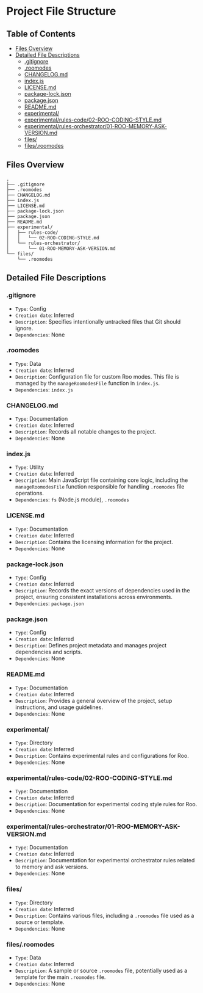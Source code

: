 # Project File Structure

## Table of Contents
- [Files Overview](#files-overview)
- [Detailed File Descriptions](#detailed-file-descriptions)
  - [.gitignore](#gitignore)
  - [.roomodes](#roomodes)
  - [CHANGELOG.md](#changelogmd)
  - [index.js](#indexjs)
  - [LICENSE.md](#licensemd)
  - [package-lock.json](#package-lockjson)
  - [package.json](#packagejson)
  - [README.md](#readmemd)
  - [experimental/](#experimental)
  - [experimental/rules-code/02-ROO-CODING-STYLE.md](#experimentalrules-code02-roo-coding-stylemd)
  - [experimental/rules-orchestrator/01-ROO-MEMORY-ASK-VERSION.md](#experimentalrules-orchestrator01-roo-memory-ask-versionmd)
  - [files/](#files)
  - [files/.roomodes](#filesroomodes)

## Files Overview

```
.
├── .gitignore
├── .roomodes
├── CHANGELOG.md
├── index.js
├── LICENSE.md
├── package-lock.json
├── package.json
├── README.md
├── experimental/
│   ├── rules-code/
│   │   └── 02-ROO-CODING-STYLE.md
│   └── rules-orchestrator/
│       └── 01-ROO-MEMORY-ASK-VERSION.md
└── files/
    └── .roomodes
```

## Detailed File Descriptions

### .gitignore
- `Type`: Config
- `Creation date`: Inferred
- `Description`: Specifies intentionally untracked files that Git should ignore.
- `Dependencies`: None

### .roomodes
- `Type`: Data
- `Creation date`: Inferred
- `Description`: Configuration file for custom Roo modes. This file is managed by the `manageRoomodesFile` function in `index.js`.
- `Dependencies`: `index.js`

### CHANGELOG.md
- `Type`: Documentation
- `Creation date`: Inferred
- `Description`: Records all notable changes to the project.
- `Dependencies`: None

### index.js
- `Type`: Utility
- `Creation date`: Inferred
- `Description`: Main JavaScript file containing core logic, including the `manageRoomodesFile` function responsible for handling `.roomodes` file operations.
- `Dependencies`: `fs` (Node.js module), `.roomodes`

### LICENSE.md
- `Type`: Documentation
- `Creation date`: Inferred
- `Description`: Contains the licensing information for the project.
- `Dependencies`: None

### package-lock.json
- `Type`: Config
- `Creation date`: Inferred
- `Description`: Records the exact versions of dependencies used in the project, ensuring consistent installations across environments.
- `Dependencies`: `package.json`

### package.json
- `Type`: Config
- `Creation date`: Inferred
- `Description`: Defines project metadata and manages project dependencies and scripts.
- `Dependencies`: None

### README.md
- `Type`: Documentation
- `Creation date`: Inferred
- `Description`: Provides a general overview of the project, setup instructions, and usage guidelines.
- `Dependencies`: None

### experimental/
- `Type`: Directory
- `Creation date`: Inferred
- `Description`: Contains experimental rules and configurations for Roo.
- `Dependencies`: None

### experimental/rules-code/02-ROO-CODING-STYLE.md
- `Type`: Documentation
- `Creation date`: Inferred
- `Description`: Documentation for experimental coding style rules for Roo.
- `Dependencies`: None

### experimental/rules-orchestrator/01-ROO-MEMORY-ASK-VERSION.md
- `Type`: Documentation
- `Creation date`: Inferred
- `Description`: Documentation for experimental orchestrator rules related to memory and ask versions.
- `Dependencies`: None

### files/
- `Type`: Directory
- `Creation date`: Inferred
- `Description`: Contains various files, including a `.roomodes` file used as a source or template.
- `Dependencies`: None

### files/.roomodes
- `Type`: Data
- `Creation date`: Inferred
- `Description`: A sample or source `.roomodes` file, potentially used as a template for the main `.roomodes` file.
- `Dependencies`: None